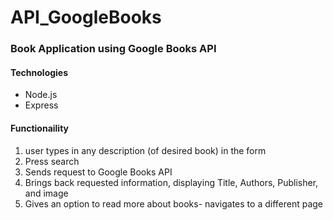 # API_GoogleBooks
### Book Application using Google Books API

#### Technologies
* Node.js
* Express

#### Functionaility 
1. user types in any description (of desired book) in the form 
2. Press search
3. Sends request to Google Books API
4. Brings back requested information, displaying Title, Authors, Publisher, and image
5. Gives an option to read more about books- navigates to a different page
